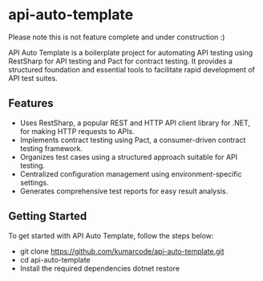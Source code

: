# api-auto-template

Please note this is not feature complete and under construction :)

API Auto Template is a boilerplate project for automating API testing using RestSharp for API testing and Pact for contract testing. It provides a structured foundation and essential tools to facilitate rapid development of API test suites.

## Features
- Uses RestSharp, a popular REST and HTTP API client library for .NET, for making HTTP requests to APIs.
- Implements contract testing using Pact, a consumer-driven contract testing framework.
- Organizes test cases using a structured approach suitable for API testing.
- Centralized configuration management using environment-specific settings.
- Generates comprehensive test reports for easy result analysis.

## Getting Started
To get started with API Auto Template, follow the steps below:

- git clone https://github.com/kumarcode/api-auto-template.git
- cd api-auto-template
- Install the required dependencies dotnet restore